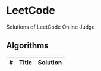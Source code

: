 # LeetCode
Solutions of LeetCode Online Judge

## Algorithms

| #        | Title           | Solution  |
|----------|-----------------|-----------|